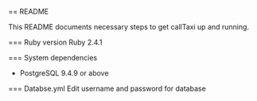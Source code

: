 == README

This README documents necessary steps to get callTaxi up and running.

=== Ruby version
  Ruby 2.4.1

=== System dependencies
* PostgreSQL 9.4.9 or above

=== Databse.yml
  Edit username and password for database
